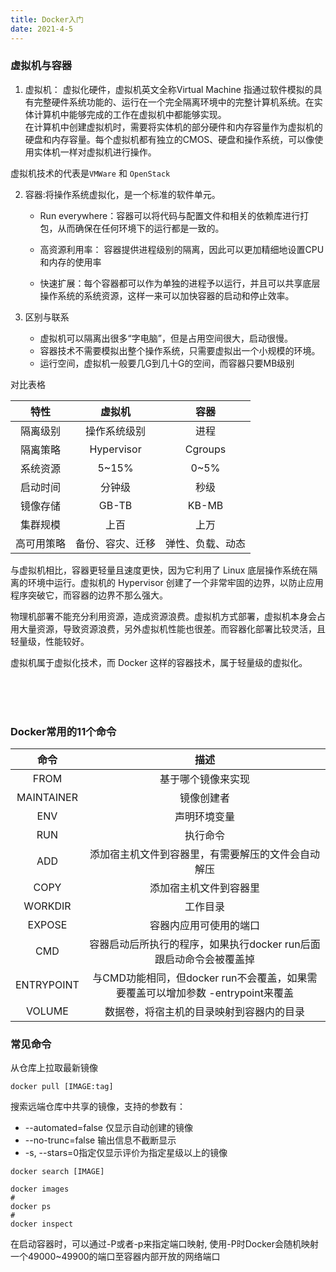 ```yaml
---
title: Docker入门
date: 2021-4-5
---
```


### 虚拟机与容器  

1. 虚拟机： 虚拟化硬件，虚拟机英文全称Virtual Machine 指通过软件模拟的具有完整硬件系统功能的、运行在一个完全隔离环境中的完整计算机系统。在实体计算机中能够完成的工作在虚拟机中都能够实现。  
在计算机中创建虚拟机时，需要将实体机的部分硬件和内存容量作为虚拟机的硬盘和内存容量。每个虚拟机都有独立的CMOS、硬盘和操作系统，可以像使用实体机一样对虚拟机进行操作。  

虚拟机技术的代表是```VMWare``` 和 ```OpenStack``` 

2. 容器:将操作系统虚拟化，是一个标准的软件单元。  

   + Run everywhere：容器可以将代码与配置文件和相关的依赖库进行打包，从而确保在任何环境下的运行都是一致的。  

   + 高资源利用率： 容器提供进程级别的隔离，因此可以更加精细地设置CPU和内存的使用率


   + 快速扩展：每个容器都可以作为单独的进程予以运行，并且可以共享底层操作系统的系统资源，这样一来可以加快容器的启动和停止效率。  


3. 区别与联系

    + 虚拟机可以隔离出很多“字电脑”，但是占用空间很大，启动很慢。
    + 容器技术不需要模拟出整个操作系统，只需要虚拟出一个小规模的环境。
    + 运行空间，虚拟机一般要几G到几十G的空间，而容器只要MB级别


对比表格

|特性|虚拟机|容器|
|:---:|:---:|:---:|
|隔离级别|操作系统级别|进程|
|隔离策略|Hypervisor|Cgroups|
|系统资源|5~15%|0~5%|
|启动时间|分钟级|秒级|
|镜像存储|GB-TB|KB-MB|
|集群规模|上百|上万|
|高可用策略|备份、容灾、迁移|弹性、负载、动态|  




与虚拟机相比，容器更轻量且速度更快，因为它利用了 Linux 底层操作系统在隔离的环境中运行。虚拟机的 Hypervisor 创建了一个非常牢固的边界，以防止应用程序突破它，而容器的边界不那么强大。

物理机部署不能充分利用资源，造成资源浪费。虚拟机方式部署，虚拟机本身会占用大量资源，导致资源浪费，另外虚拟机性能也很差。而容器化部署比较灵活，且轻量级，性能较好。

虚拟机属于虚拟化技术，而 Docker 这样的容器技术，属于轻量级的虚拟化。    


<br>
<br>
<br>

### Docker常用的11个命令

|命令|描述|
|:---:|:---:|
|FROM|基于哪个镜像来实现|
|MAINTAINER|镜像创建者|
|ENV|声明环境变量|
|RUN|执行命令|
|ADD|添加宿主机文件到容器里，有需要解压的文件会自动解压|
|COPY|添加宿主机文件到容器里|
|WORKDIR|工作目录|
|EXPOSE|容器内应用可使用的端口|
|CMD|容器启动后所执行的程序，如果执行docker run后面跟启动命令会被覆盖掉|
|ENTRYPOINT|与CMD功能相同，但docker run不会覆盖，如果需要覆盖可以增加参数 -entrypoint来覆盖|
|VOLUME|数据卷，将宿主机的目录映射到容器内的目录|

### 常见命令  

从仓库上拉取最新镜像
```shell
docker pull [IMAGE:tag]
```

搜索远端仓库中共享的镜像，支持的参数有：  
+ --automated=false 仅显示自动创建的镜像  
+ --no-trunc=false  输出信息不截断显示  
+ -s, --stars=0指定仅显示评价为指定星级以上的镜像

```shell
docker search [IMAGE]
```

```shell script
docker images 
# 
docker ps 
# 
docker inspect 
```

在启动容器时，可以通过-P或者-p来指定端口映射, 使用-P时Docker会随机映射一个49000~49900的端口至容器内部开放的网络端口   


